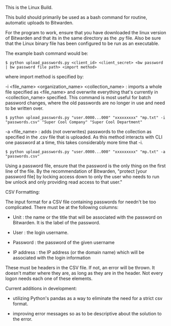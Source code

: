 This is the Linux Build.

This build should primarily be used as a bash command for routine, automatic uploads to Bitwarden.

For the program to work, ensure that you have downloaded the linux version of Bitwarden and that its in the same directory as the .py file.
Also be sure that the Linux binary file has been configured to be run as an executable.

The example bash command would be:

    $ python upload_passwords.py <client_id> <client_secret> <bw password | bw password file path> <import method>

where import method is specified by:

-i <file_name> <organization_name> <collection_name> : imports a whole file specified as <file_name> and overwrite everything that's currently in <collection_name> specified. This command is most useful for batch password changes, where the old passwords are no longer in use and need to be written over.
    
    $ python upload_passwords.py "user.0000...000" "xxxxxxxxx" "mp.txt" -i "passwords.csv" "Super Cool Company" "Super Cool Department"
    
-a <file_name> : adds (not overwrites) passwords to the collection as specified in the .csv file that is uploaded. As this method interacts with CLI one password at a time, this takes considerably more time that -i.

    $ python upload_passwords.py "user.0000...000" "xxxxxxxxx" "mp.txt" -a "passwords.csv"

Using a password file, ensure that the password is the only thing on the first line of the file.
By the recommendation of Bitwarden, "protect [your password file] by locking access down to only the user who needs to run bw unlock and only providing read access to that user." 

CSV Formatting:

The input format for a CSV file containing passwords for needn't be too complicated. There must be at the following columns:
    
- Unit : the name or the title that will be associated with the password on Bitwarden. It is the label of the password.
  
- User : the login username.

- Password : the password of the given username

- IP address : the IP address (or the domain name) which will be associated with the login information
    
These must be headers in the CSV file. If not, an error will be thrown. It doesn't matter where they are, as long as they are in the header. Not every logon needs each one of these elements. 



Current additions in development:

- utilizing Python's pandas as a way to eliminate the need for a strict csv format.

- improving error messages so as to be descriptive about the solution to the error.
    
